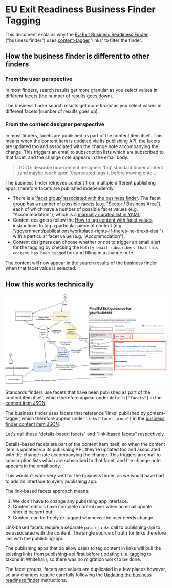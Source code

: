 # EU Exit Readiness Business Finder Tagging

This document explains why the [EU Exit Business Readiness Finder](https://www.gov.uk/find-eu-exit-guidance-business) ("business finder") uses [content-tagger](https://github.com/alphagov/content-tagger) 'links' to filter the finder.

## How the business finder is different to other finders

### From the user perspective

In most finders, search results get more granular as you select values in different facets (the number of results goes down).

The business finder search results get more _broad_ as you select values in different facets (number of results goes up).

### From the content designer perspective

In most finders, facets are published as part of the content item itself. This means  when the content item is updated via its publishing API, the facets are updated too and associated with the change note accompanying the change. This triggers an email to subscription lists which are subscribed to that facet, and the change note appears in the email body.

> TODO: describe how content designers 'tag' standard finder content (and maybe touch upon 'deprecated tags'), before moving onto...:

The business finder retrieves content from multiple different publishing apps, therefore facets are published independently:

- There is a ['facet group' associated with the business finder](https://content-tagger.integration.publishing.service.gov.uk/facet_groups). The facet group has a number of possible facets (e.g. "Sector / Business Area"), each of which have a number of possible facet values (e.g. "Accommodation"), which is a [manually curated list in YAML](https://github.com/alphagov/content-tagger/blob/master/lib/data/find-eu-exit-guidance-business.yml).
- Content designers follow the [How to tag content with facet values](https://docs.publishing.service.gov.uk/manual/tag-content-with-facet-values.html) instructions to tag a particular piece of content (e.g. "/government/publications/workplace-rights-if-theres-no-brexit-deal") with a particular facet value (e.g. "Accommodation").
- Content designers can choose whether or not to trigger an email alert for the tagging by checking the `Notify email subscribers that this content has been tagged` box and filling in a change note.

The content will now appear in the search results of the business finder when that facet value is selected.

## How this works technically

![Architecture diagram for how tagging & search API drives the business finder](assets/business-finder-architecture.png)

Standards finders use facets that have been published as part of the content item itself, which therefore appear under `details["facets"]` in the [content item JSON](https://www.gov.uk/api/content/cma-cases).

The business finder uses facets that reference 'links' published by content-tagger, which therefore appear under `links["facet_group"]` in the [business finder content item JSON](https://www.gov.uk/api/content/find-eu-exit-guidance-business).

Let's call these "details-based facets" and "link-based facets" respectively.

Details-based facets are part of the content item itself, so when the content item is updated via its publishing API, they're updated too and associated with the change note accompanying the change. This triggers an email to subscription lists which are subscribed to that facet, and the change note appears in the email body.

This wouldn't work very well for the business finder, as we would have had to add an interface to every publishing app.

The link-based facets approach means:

1. We don't have to change any publishing app interface.
2. Content editors have complete control over when an email update should be sent out.
3. Content can be freely re-tagged whenever the user needs change.

Link-based facets require a separate `patch_links` call to publishing-api to be associated with the content. The single source of truth for links therefore lies with the publishing-api.

The publishing apps that do allow users to tag content in links will pull the existing links from publishing-api first before updating (i.e. tagging to taxons in Whitehall), so there was no migration work to be done.

The facet groups, facets and values are duplicated in a few places however, so any changes require carefully following the [Updating the business readiness finder](https://docs.publishing.service.gov.uk/manual/business-readiness-publish-changes.html#updating-the-business-readiness-finder) instructions.
